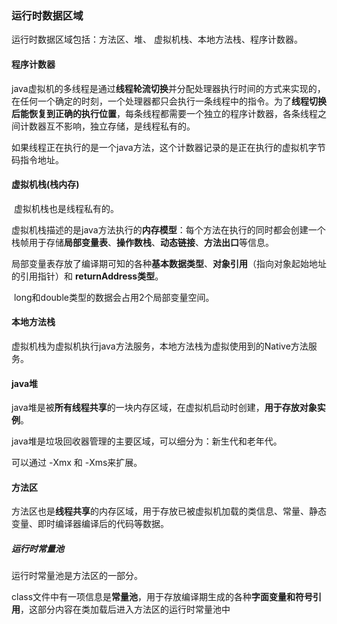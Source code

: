 ###    运行时数据区域

运行时数据区域包括：方法区、堆、 虚拟机栈、本地方法栈、程序计数器。

####   程序计数器

​	java虚拟机的多线程是通过**线程轮流切换**并分配处理器执行时间的方式来实现的，在任何一个确定的时刻，一个处理器都只会执行一条线程中的指令。为了**线程切换后能恢复到正确的执行位置**，每条线程都需要一个独立的程序计数器，各条线程之间计数器互不影响，独立存储，是线程私有的。

​	如果线程正在执行的是一个java方法，这个计数器记录的是正在执行的虚拟机字节码指令地址。



####   虚拟机栈(栈内存)

​	虚拟机栈也是线程私有的。

​	虚拟机栈描述的是java方法执行的**内存模型**：每个方法在执行的同时都会创建一个栈帧用于存储**局部变量表**、**操作数栈**、**动态链接**、**方法出口**等信息。

​	局部变量表存放了编译期可知的各种**基本数据类型**、**对象引用**（指向对象起始地址的引用指针）和 **returnAddress类型**。

​	long和double类型的数据会占用2个局部变量空间。

####   本地方法栈

虚拟机栈为虚拟机执行java方法服务，本地方法栈为虚拟使用到的Native方法服务。



####   java堆

java堆是被**所有线程共享**的一块内存区域，在虚拟机启动时创建，**用于存放对象实例**。

java堆是垃圾回收器管理的主要区域，可以细分为：新生代和老年代。

可以通过 -Xmx 和 -Xms来扩展。

####  方法区

方法区也是**线程共享**的内存区域，用于存放已被虚拟机加载的类信息、常量、静态变量、即时编译器编译后的代码等数据。

 #####  运行时常量池

运行时常量池是方法区的一部分。

class文件中有一项信息是**常量池**，用于存放编译期生成的各种**字面变量和符号引用**，这部分内容在类加载后进入方法区的运行时常量池中









